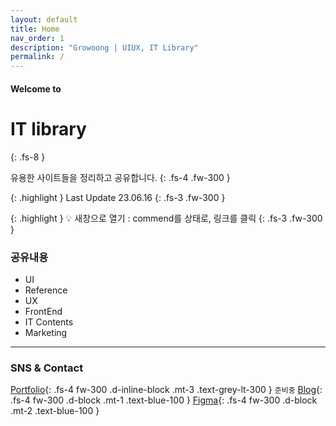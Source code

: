 ```yaml
---
layout: default
title: Home
nav_order: 1
description: "Growoong | UIUX, IT Library"
permalink: /
---
```


#### Welcome to
# IT library
{: .fs-8 }

유용한 사이트들을 정리하고 공유합니다.
{: .fs-4 .fw-300 }

{: .highlight }
Last Update 23.06.16
{: .fs-3 .fw-300 }


{: .highlight }
💡 새창으로 열기 : commend를 상태로, 링크를 클릭
{: .fs-3 .fw-300 }

### 공유내용
- UI
- Reference
- UX
- FrontEnd
- IT Contents
- Marketing


---

<!-- ![Growoong-main-image](/assets/images/og-image.png){: width="600px" height="315px"} -->
### SNS & Contact
[Portfolio](#){: .fs-4 fw-300 .d-inline-block .mt-3 .text-grey-lt-300 } `준비중`
[Blog](https://lifewebstudy.com/){: .fs-4 fw-300 .d-block .mt-1 .text-blue-100 }
[Figma](https://www.figma.com/@growoong){: .fs-4 fw-300 .d-block .mt-2 .text-blue-100 }

